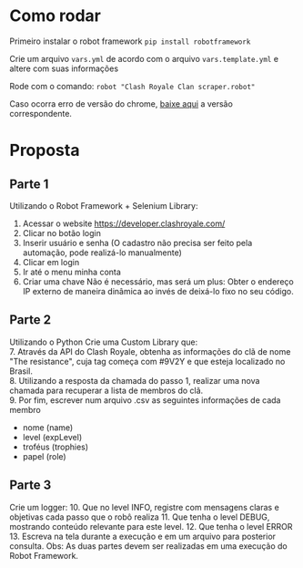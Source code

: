 
# Como rodar
Primeiro instalar o robot framework
`pip install robotframework`


Crie um arquivo `vars.yml` de acordo com o arquivo `vars.template.yml` e altere com suas informações

Rode com o comando:
`robot "Clash Royale Clan scraper.robot"`


Caso ocorra erro de versão do chrome, [baixe aqui](https://chromedriver.chromium.org/downloads) a versão correspondente.

# Proposta

## Parte 1
Utilizando o Robot Framework + Selenium Library:
1. Acessar o website https://developer.clashroyale.com/
2. Clicar no botão login
3. Inserir usuário e senha (O cadastro não precisa ser feito pela automação, pode realizá-lo
manualmente)
4. Clicar em login
5. Ir até o menu minha conta
6. Criar uma chave
Não é necessário, mas será um plus: Obter o endereço IP externo de maneira dinâmica ao invés de
deixá-lo fixo no seu código.

## Parte 2
Utilizando o Python Crie uma Custom Library que:  
7. Através da API do Clash Royale, obtenha as informações do clã de nome "The resistance",
cuja tag começa com #9V2Y e que esteja localizado no Brasil.  
8. Utilizando a resposta da chamada do passo 1, realizar uma nova chamada para recuperar a
lista de membros do clã.  
9. Por fim, escrever num arquivo .csv as seguintes informações de cada membro  
- nome (name)
- level (expLevel)
- troféus (trophies)
- papel (role)
## Parte 3
Crie um logger:
10. Que no level INFO, registre com mensagens claras e objetivas cada passo que o robô realiza
11. Que tenha o level DEBUG, mostrando conteúdo relevante para este level.
12. Que tenha o level ERROR
13. Escreva na tela durante a execução e em um arquivo para posterior consulta.
Obs: As duas partes devem ser realizadas em uma execução do Robot Framework.
